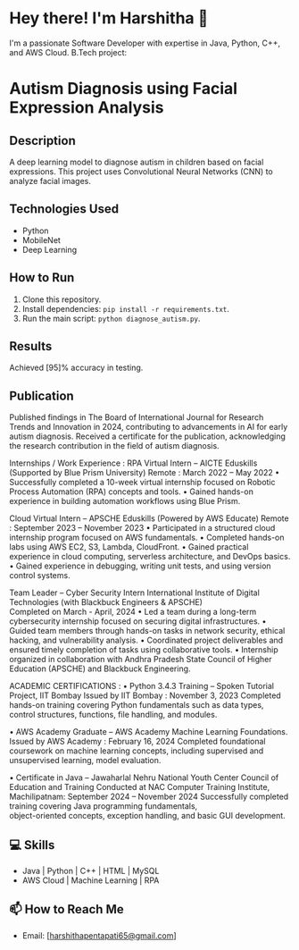 # Hey there! I'm Harshitha 👋

I'm a passionate Software Developer with expertise in Java, Python, C++, and AWS Cloud.
B.Tech project:
# Autism Diagnosis using Facial Expression Analysis

## Description
A deep learning model to diagnose autism in children based on facial expressions. This project uses Convolutional Neural Networks (CNN) to analyze facial images.

## Technologies Used
- Python
- MobileNet
- Deep Learning

## How to Run
1. Clone this repository.
2. Install dependencies: `pip install -r requirements.txt`.
3. Run the main script: `python diagnose_autism.py`.

## Results
Achieved [95]% accuracy in testing.

## Publication
Published findings in The Board of International Journal for Research Trends and Innovation in 2024, contributing to advancements in AI for early autism diagnosis. Received a certificate for the publication, acknowledging the research contribution in the field of autism diagnosis.

Internships / Work Experience :
RPA Virtual Intern – AICTE Eduskills (Supported by Blue Prism University) 
Remote : March 2022 – May 2022 
• Successfully completed a 10-week virtual internship focused on Robotic Process Automation 
(RPA) concepts and tools. 
• Gained hands-on experience in building automation workflows using Blue Prism. 

Cloud Virtual Intern – APSCHE Eduskills (Powered by AWS Educate) 
Remote : September 2023 – November 2023 
• Participated in a structured cloud internship program focused on AWS fundamentals. 
• Completed hands-on labs using AWS EC2, S3, Lambda, CloudFront. 
• Gained practical experience in cloud computing, serverless architecture, and DevOps basics. 
• Gained experience in debugging, writing unit tests, and using version control systems. 

Team Leader – Cyber Security Intern 
International Institute of Digital Technologies (with Blackbuck Engineers & APSCHE)                                           
Completed on March - April, 2024 
• Led a team during a long-term cybersecurity internship focused on securing digital 
infrastructures. 
• Guided team members through hands-on tasks in network security, ethical hacking, and 
vulnerability analysis. 
• Coordinated project deliverables and ensured timely completion of tasks using collaborative 
tools. 
• Internship organized in collaboration with Andhra Pradesh State Council of Higher 
Education (APSCHE) and Blackbuck Engineering.

ACADEMIC CERTIFICATIONS :
• Python 3.4.3 Training – Spoken Tutorial Project, IIT Bombay 
Issued by IIT Bombay : November 3, 2023 
Completed hands-on training covering Python fundamentals such as data types, control 
structures, functions, file handling, and modules. 

• AWS Academy Graduate – AWS Academy Machine Learning Foundations. 
Issued by AWS Academy : February 16, 2024 
Completed foundational coursework on machine learning concepts, including supervised and 
unsupervised learning, model evaluation. 

• Certificate in Java – Jawaharlal Nehru National Youth Center Council of Education and 
Training Conducted at NAC Computer Training Institute, 
Machilipatnam: September 2024 – November 2024 
Successfully completed training covering Java programming fundamentals,  
object-oriented concepts, exception handling, and basic GUI development.

## 💻 Skills
- Java | Python | C++ | HTML | MySQL
- AWS Cloud | Machine Learning | RPA

## 📫 How to Reach Me
- Email: [harshithapentapati65@gmail.com]

